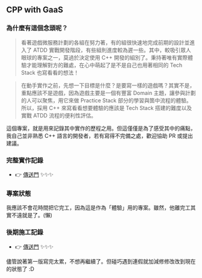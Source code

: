 ## CPP with GaaS

### 為什麼有這個念頭呢？

> 看著遊戲微服務計劃的各組在努力著，有的組很快速地完成前期的設計並進入了 ATDD 實戰開發階段，有些組則進度較為遲一些。其中，較吸引眾人眼球的專案之一，莫過於決定使用 C++ 開發的組別了。秉持著唯有實際體驗才能理解對方的難處，在心中萌起了是不是自己也用著相同的 Tech Stack 也寫看看的想法！

> 在動手實作之前，先想一下目標是什麼？是要寫一樣的遊戲嗎？其實不是，重點應該不是遊戲，因為遊戲主要是一個有豐富 Domain 主題，讓參與計劃的人可以聚焦，用它來做 Practice Stack 部分的學習與箇中流程的體驗。所以，採用 C++ 來寫看看想要體驗的應該是 Tech Stack 搭建的難度以及實戰 ATDD 流程的便利性評估。

這個專案，就是用來記錄其中實作的歷程之用。但這僅僅是為了感受其中的痛點，我自己並非熟悉 C++ 語言的開發者，若有寫得不完備之處，歡迎協助 PR 或提出建議。

### 完整實作記錄

* 👉 [傳送門](notes/README.md) ✨✨✨

### 專案狀態

我應該不會花時間把它完工，因為這是作為「體驗」用的專案。雖然，他離完工其實不遠就是了。(懶)

### 後期施工記錄

* 👉 [傳送門](notes/999-task-list.md) ✨✨✨

儘管說著第一版寫完太累，不想再繼續了。但碰巧遇到連假就加減修修改改到現在的狀態了 :D